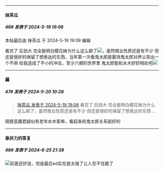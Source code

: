 ﻿
*****

####  抹茶瓜  
##### 46#       发表于 2024-5-19 19:06

 本帖最后由 抹茶瓜 于 2024-5-19 19:09 编辑 

看完了 后劲大 完全能明白樱花妹为什么这么颠了<img src="https://static.saraba1st.com/image/smiley/face2017/062.gif" referrerpolicy="no-referrer">，虽然商业性质还是有不少 但还是很好的保留了想表达的东西，当年第一次看鬼太郎是墓场鬼太郎对养父突出一个不熟 给我造成了不小的冲击，至少六期的世界里 鬼太郎能和水木好好相处吧<img src="https://static.saraba1st.com/image/smiley/face2017/092.png" referrerpolicy="no-referrer">

*****

####  繭  
##### 47#       发表于 2024-5-20 10:28

<blockquote><a href="httphttps://bbs.saraba1st.com/2b/forum.php?mod=redirect&amp;goto=findpost&amp;pid=64929657&amp;ptid=2182461" target="_blank">抹茶瓜 发表于 2024-5-19 19:06</a>
看完了 后劲大 完全能明白樱花妹为什么这么颠了，虽然商业性质还是有不少 但还是很好的保留了想表达的东西 ...</blockquote>
隔壁恶魔君疑似有老年水木客串，看起来和鬼太郎关系挺好的

*****

####  泰非力的答复  
##### 48#       发表于 2024-6-25 21:39

<img src="https://static.saraba1st.com/image/smiley/face2017/152.png" referrerpolicy="no-referrer">前面还好说，但是最后ed实在是太强了让人忍不住跪了


